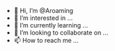 - 👋 Hi, I’m @Aroaming
- 👀 I’m interested in ...
- 🌱 I’m currently learning ...
- 💞️ I’m looking to collaborate on ...
- 📫 How to reach me ...

<!---
Aroaming/Aroaming is a ✨ special ✨ repository because its `README.md` (this file) appears on your GitHub profile.
You can click the Preview link to take a look at your changes.
--->

